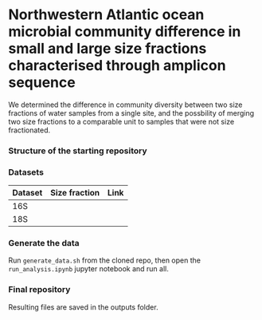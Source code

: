 # Northwestern Atlantic ocean microbial community difference in small and large size fractions characterised through amplicon sequence

We determined the difference in community diversity between two size fractions of water samples from a single site, and the possbility of merging two size fractions to a comparable unit to samples that were not size fractionated.

### Structure of the starting repository

    
### Datasets
| Dataset       | Size fraction | Link | 
| ------------- | ------------- |------|
| 16S           |               |
| 18S           |               |

### Generate the data
Run ```generate_data.sh``` from the cloned repo, then open the ```run_analysis.ipynb``` jupyter notebook and run all.

### Final repository
Resulting files are saved in the outputs folder.
